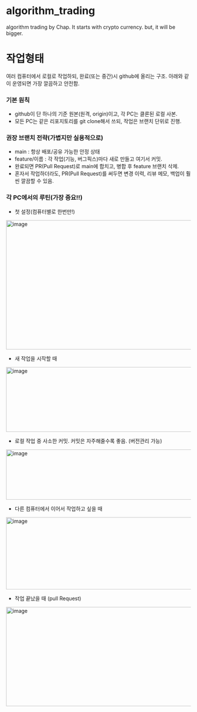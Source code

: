 # algorithm_trading
algorithm trading by Chap. It starts with crypto currency. but, it will be bigger.

# 작업형태
여러 컴퓨터에서 로컬로 작업하되, 완료(또는 중간)시 github에 올리는 구조. 아래와 같이 운영되면 가장 깔끔하고 안전함.

### 기본 원칙
- github이 단 하나의 기준 원본(원격, origin)이고, 각 PC는 클론된 로컬 사본.
- 모든 PC는 같은 리포지토리를 git clone해서 쓰되, 작업은 브랜치 단위로 진행.

### 권장 브랜치 전략(가볍지만 실용적으로)
- main : 항상 배포/공유 가능한 안정 상태
- feature/이름 : 각 작업(기능, 버그픽스)마다 새로 만들고 여기서 커밋.
- 완료되면 PR(Pull Request)로 main에 합치고, 병합 후 feature 브랜치 삭제.
- 혼자서 작업하더라도, PR(Pull Request)를 써두면 변경 이력, 리뷰 메모, 백업이 훨씬 깔끔할 수 있음.

### 각 PC에서의 루틴(가장 중요!!)
- 첫 설정(컴퓨터별로 한번만!)
<img width="709" height="353" alt="image" src="https://github.com/user-attachments/assets/5383f7b8-f260-42f8-becf-40c00ddf42dc" />

- 새 작업을 시작할 때
<img width="696" height="177" alt="image" src="https://github.com/user-attachments/assets/c1b748a1-7bcf-4b85-92f4-452dfcfab305" />

- 로컬 작업 중 사소한 커밋. 커밋은 자주해줄수록 좋음. (버전관리 가능)
<img width="694" height="137" alt="image" src="https://github.com/user-attachments/assets/7870a439-5429-478e-b4a0-da75f96c0db2" />

- 다른 컴퓨터에서 이어서 작업하고 싶을 때
<img width="695" height="197" alt="image" src="https://github.com/user-attachments/assets/2e6bc681-5da2-4059-9672-a46585690848" />

- 작업 끝났을 때 (pull Request)
<img width="700" height="271" alt="image" src="https://github.com/user-attachments/assets/74357e2d-fb70-49bd-9b89-869cb5c6df97" />


